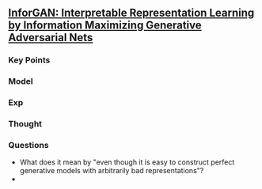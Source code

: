 ## [InforGAN: Interpretable Representation Learning by Information Maximizing Generative Adversarial Nets]()



### Key Points



### Model


### Exp


### Thought

### Questions

- What does it mean by "even though it is easy to construct perfect generative models with arbitrarily bad representations"?
- 
